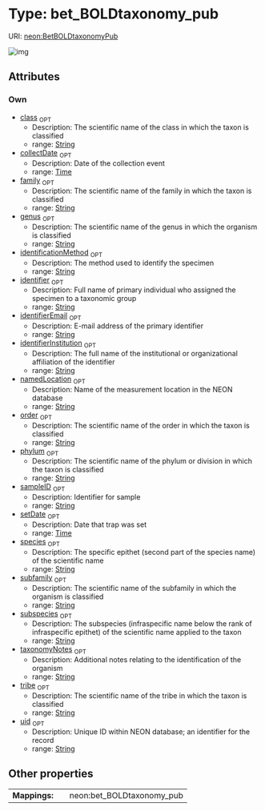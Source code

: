 
# Type: bet_BOLDtaxonomy_pub




URI: [neon:BetBOLDtaxonomyPub](https://data.neonscience.org/BetBOLDtaxonomyPub)


![img](http://yuml.me/diagram/nofunky;dir:TB/class/[BetBOLDtaxonomyPub&#124;uid:string%20%3F;sampleID:string%20%3F;setDate:time%20%3F;collectDate:time%20%3F;phylum:string%20%3F;class:string%20%3F;order:string%20%3F;family:string%20%3F;subfamily:string%20%3F;genus:string%20%3F;tribe:string%20%3F;subspecies:string%20%3F;namedLocation:string%20%3F;identifier:string%20%3F;identifierEmail:string%20%3F;identifierInstitution:string%20%3F;identificationMethod:string%20%3F;species:string%20%3F;taxonomyNotes:string%20%3F])

## Attributes


### Own

 * [class](class.md)  <sub>OPT</sub>
    * Description: The scientific name of the class in which the taxon is classified
    * range: [String](types/String.md)
 * [collectDate](collectDate.md)  <sub>OPT</sub>
    * Description: Date of the collection event
    * range: [Time](types/Time.md)
 * [family](family.md)  <sub>OPT</sub>
    * Description: The scientific name of the family in which the taxon is classified
    * range: [String](types/String.md)
 * [genus](genus.md)  <sub>OPT</sub>
    * Description: The scientific name of the genus in which the organism is classified
    * range: [String](types/String.md)
 * [identificationMethod](identificationMethod.md)  <sub>OPT</sub>
    * Description: The method used to identify the specimen
    * range: [String](types/String.md)
 * [identifier](identifier.md)  <sub>OPT</sub>
    * Description: Full name of primary individual who assigned the specimen to a taxonomic group
    * range: [String](types/String.md)
 * [identifierEmail](identifierEmail.md)  <sub>OPT</sub>
    * Description: E-mail address of the primary identifier
    * range: [String](types/String.md)
 * [identifierInstitution](identifierInstitution.md)  <sub>OPT</sub>
    * Description: The full name of the institutional or organizational affiliation of the identifier
    * range: [String](types/String.md)
 * [namedLocation](namedLocation.md)  <sub>OPT</sub>
    * Description: Name of the measurement location in the NEON database
    * range: [String](types/String.md)
 * [order](order.md)  <sub>OPT</sub>
    * Description: The scientific name of the order in which the taxon is classified
    * range: [String](types/String.md)
 * [phylum](phylum.md)  <sub>OPT</sub>
    * Description: The scientific name of the phylum or division in which the taxon is classified
    * range: [String](types/String.md)
 * [sampleID](sampleID.md)  <sub>OPT</sub>
    * Description: Identifier for sample
    * range: [String](types/String.md)
 * [setDate](setDate.md)  <sub>OPT</sub>
    * Description: Date that trap was set
    * range: [Time](types/Time.md)
 * [species](species.md)  <sub>OPT</sub>
    * Description: The specific epithet (second part of the species name) of the scientific name
    * range: [String](types/String.md)
 * [subfamily](subfamily.md)  <sub>OPT</sub>
    * Description: The scientific name of the subfamily in which the organism is classified
    * range: [String](types/String.md)
 * [subspecies](subspecies.md)  <sub>OPT</sub>
    * Description: The subspecies (infraspecific name below the rank of infraspecific epithet) of the scientific name applied to the taxon
    * range: [String](types/String.md)
 * [taxonomyNotes](taxonomyNotes.md)  <sub>OPT</sub>
    * Description: Additional notes relating to the identification of the organism
    * range: [String](types/String.md)
 * [tribe](tribe.md)  <sub>OPT</sub>
    * Description: The scientific name of the tribe in which the taxon is classified
    * range: [String](types/String.md)
 * [uid](uid.md)  <sub>OPT</sub>
    * Description: Unique ID within NEON database; an identifier for the record
    * range: [String](types/String.md)

## Other properties

|  |  |  |
| --- | --- | --- |
| **Mappings:** | | neon:bet_BOLDtaxonomy_pub |

